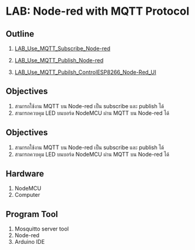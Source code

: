 # LAB: Node-red with MQTT Protocol

## **Outline**

1. [LAB_Use_MQTT_Subscribe_Node-red](https://github.com/Advance-Innovation-Centre-AIC/EE_Curriculum/blob/main/term2_65_EMB62_IoT/LAB02/LAB_Use_MQTT_Subscribe_Node-red.md)

2. [LAB_Use_MQTT_Publish_Node-red](https://github.com/Advance-Innovation-Centre-AIC/EE_Curriculum/blob/main/term2_65_EMB62_IoT/LAB02/LAB_Use_MQTT_Publish_Node-red.md)

3. [LAB_Use_MQTT_Pubilsh_ControlESP8266_Node-Red_UI](https://github.com/Advance-Innovation-Centre-AIC/EE_Curriculum/blob/main/term2_65_EMB62_IoT/LAB02/LAB_Use_MQTT_Pubilsh_ControlESP8266_Node-Red_UI.md)

## **Objectives**

1. สามารถใช้งาน MQTT บน Node-red เป็น subscribe และ publish ได้
2. สามารถควบคุม LED บนบอร์ด NodeMCU ผ่าน MQTT บน Node-red ได้ 

## **Objectives**

1. สามารถใช้งาน MQTT บน Node-red เป็น subscribe และ publish ได้
2. สามารถควบคุม LED บนบอร์ด NodeMCU ผ่าน MQTT บน Node-red ได้ 

## **Hardware**

1. NodeMCU
2. Computer

## **Program Tool**
1. Mosquitto server tool
2. Node-red
3. Arduino IDE 


